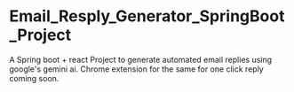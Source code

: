 # Email_Resply_Generator_SpringBoot_Project
A Spring boot + react Project to generate automated email replies using google's gemini ai. Chrome extension for the same for one click reply coming soon.
